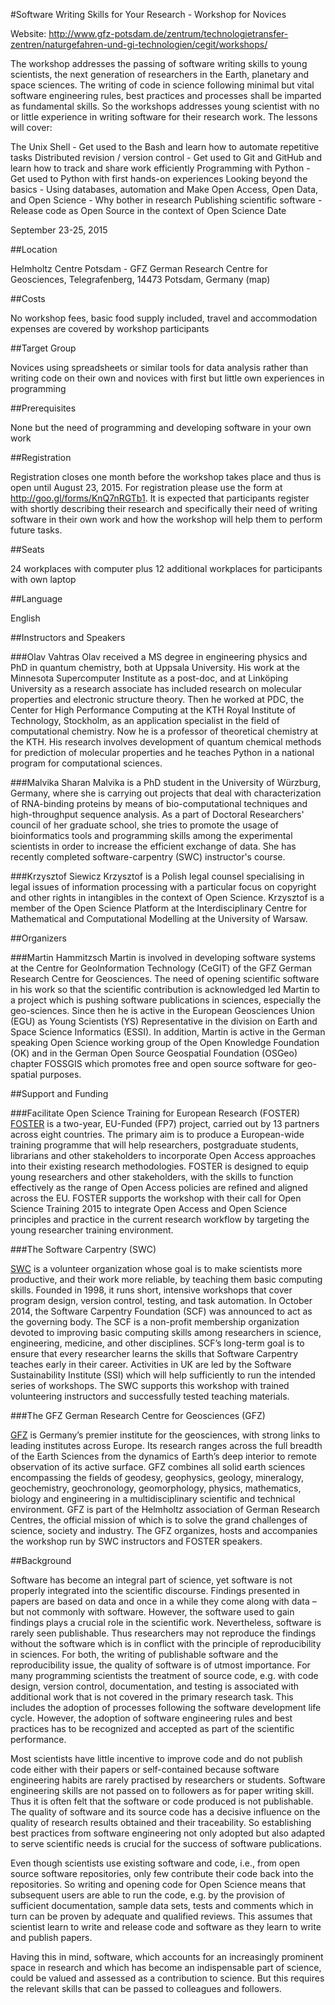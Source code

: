 #Software Writing Skills for Your Research - Workshop for Novices

Website: http://www.gfz-potsdam.de/zentrum/technologietransfer-zentren/naturgefahren-und-gi-technologien/cegit/workshops/

The workshop addresses the passing of software writing skills to young scientists, the next generation of researchers in the Earth, planetary and space sciences. The writing of code in science following minimal but vital software engineering rules, best practices and processes shall be imparted as fundamental skills. So the workshops addresses young scientist with no or little experience in writing software for their research work. The lessons will cover:

The Unix Shell - Get used to the Bash and learn how to automate repetitive tasks
Distributed revision / version control - Get used to Git and GitHub and learn how to track and share work efficiently
Programming with Python - Get used to Python with first hands-on experiences
Looking beyond the basics - Using databases, automation and Make
Open Access, Open Data, and Open Science - Why bother in research
Publishing scientific software - Release code as Open Source in the context of Open Science
Date

September 23-25, 2015

##Location

Helmholtz Centre Potsdam - GFZ German Research Centre for Geosciences, Telegrafenberg, 14473 Potsdam, Germany (map)

##Costs

No workshop fees, basic food supply included, travel and accommodation expenses are covered by workshop participants

##Target Group

Novices using spreadsheets or similar tools for data analysis rather than writing code on their own and novices with first but little own experiences in programming

##Prerequisites

None but the need of programming and developing software in your own work

##Registration

Registration closes one month before the workshop takes place and thus is open until August 23, 2015. For registration please use the form at http://goo.gl/forms/KnQ7nRGTb1. It is expected that participants register with shortly describing their research and specifically their need of writing software in their own work and how the workshop will help them to perform future tasks.

##Seats

24 workplaces with computer plus 12 additional workplaces for participants with own laptop

##Language

English

##Instructors and Speakers

###Olav Vahtras
Olav received a MS degree in engineering physics and PhD in quantum chemistry, both at Uppsala University. His work at the Minnesota Supercomputer Institute as a post-doc, and at Linköping University as a research associate has included research on molecular properties and electronic structure theory. Then he worked at PDC, the Center for High Performance Computing at the KTH Royal Institute of Technology, Stockholm, as an application specialist in the field of computational chemistry. Now he is a professor of theoretical chemistry at the KTH. His research involves development of quantum chemical methods for prediction of molecular properties and he teaches Python in a national program for computational sciences.

###Malvika Sharan
Malvika is a PhD student in the University of Würzburg, Germany, where she is carrying out projects that deal with characterization of RNA-binding proteins by means of bio-computational techniques and high-throughput sequence analysis. As a part of Doctoral Researchers' council of her graduate school, she tries to promote the usage of bioinformatics tools and programming skills among the experimental scientists in order to increase the efficient exchange of data. She has recently completed software-carpentry (SWC) instructor's course.

###Krzysztof Siewicz
Krzysztof is a Polish legal counsel specialising in legal issues of information processing with a particular focus on copyright and other rights in intangibles in the context of Open Science. Krzysztof is a member of the Open Science Platform at the Interdisciplinary Centre for Mathematical and Computational Modelling at the University of Warsaw.

##Organizers

###Martin Hammitzsch
Martin is involved in developing software systems at the Centre for GeoInformation Technology (CeGIT) of the GFZ German Research Centre for Geosciences. The need of opening scientific software in his work so that the scientific contribution is acknowledged led Martin to a project which is pushing software publications in sciences, especially the geo-sciences. Since then he is active in the European Geosciences Union (EGU) as Young Scientists (YS) Representative in the division on Earth and Space Science Informatics (ESSI). In addition, Martin is active in the German speaking Open Science working group of the Open Knowledge Foundation (OK) and in the German Open Source Geospatial Foundation (OSGeo) chapter FOSSGIS which promotes free and open source software for geo-spatial purposes.

##Support and Funding

###Facilitate Open Science Training for European Research (FOSTER)
[FOSTER](http://www.fosteropenscience.eu/) is a two-year, EU-Funded (FP7) project, carried out by 13 partners across eight countries. The primary aim is to produce a European-wide training programme that will help researchers, postgraduate students, librarians and other stakeholders to incorporate Open Access approaches into their existing research methodologies. FOSTER is designed to equip young researchers and other stakeholders, with the skills to function effectively as the range of Open Access policies are refined and aligned across the EU. FOSTER supports the workshop with their call for Open Science Training 2015 to integrate Open Access and Open Science principles and practice in the current research workflow by targeting the young researcher training environment.

###The Software Carpentry (SWC)

[SWC](https://software-carpentry.org/) is a volunteer organization whose goal is to make scientists more productive, and their work more reliable, by teaching them basic computing skills. Founded in 1998, it runs short, intensive workshops that cover program design, version control, testing, and task automation. In October 2014, the Software Carpentry Foundation (SCF) was announced to act as the governing body. The SCF is a non-profit membership organization devoted to improving basic computing skills among researchers in science, engineering, medicine, and other disciplines. SCF’s long-term goal is to ensure that every researcher learns the skills that Software Carpentry teaches early in their career. Activities in UK are led by the Software Sustainability Institute (SSI) which will help sufficiently to run the intended series of workshops. The SWC supports this workshop with trained volunteering instructors and successfully tested teaching materials.

###The GFZ German Research Centre for Geosciences (GFZ)

[GFZ](http://www.gfz-potsdam.de/en/) is Germany’s premier institute for the geosciences, with strong links to leading institutes across Europe. Its research ranges across the full breadth of the Earth Sciences from the dynamics of Earth’s deep interior to remote observation of its active surface. GFZ combines all solid earth sciences encompassing the fields of geodesy, geophysics, geology, mineralogy, geochemistry, geochronology, geomorphology, physics, mathematics, biology and engineering in a multidisciplinary scientific and technical environment. GFZ is part of the Helmholtz association of German Research Centres, the official mission of which is to solve the grand challenges of science, society and industry. The GFZ organizes, hosts and accompanies the workshop run by SWC instructors and FOSTER speakers.

##Background

Software has become an integral part of science, yet software is not properly integrated into the scientific discourse. Findings presented in papers are based on data and once in a while they come along with data – but not commonly with software. However, the software used to gain findings plays a crucial role in the scientific work. Nevertheless, software is rarely seen publishable. Thus researchers may not reproduce the findings without the software which is in conflict with the principle of reproducibility in sciences. For both, the writing of publishable software and the reproducibility issue, the quality of software is of utmost importance. For many programming scientists the treatment of source code, e.g. with code design, version control, documentation, and testing is associated with additional work that is not covered in the primary research task. This includes the adoption of processes following the software development life cycle. However, the adoption of software engineering rules and best practices has to be recognized and accepted as part of the scientific performance.

Most scientists have little incentive to improve code and do not publish code either with their papers or self-contained because software engineering habits are rarely practised by researchers or students. Software engineering skills are not passed on to followers as for paper writing skill. Thus it is often felt that the software or code produced is not publishable. The quality of software and its source code has a decisive influence on the quality of research results obtained and their traceability. So establishing best practices from software engineering not only adopted but also adapted to serve scientific needs is crucial for the success of software publications.

Even though scientists use existing software and code, i.e., from open source software repositories, only few contribute their code back into the repositories. So writing and opening code for Open Science means that subsequent users are able to run the code, e.g. by the provision of sufficient documentation, sample data sets, tests and comments which in turn can be proven by adequate and qualified reviews. This assumes that scientist learn to write and release code and software as they learn to write and publish papers.

Having this in mind, software, which accounts for an increasingly prominent space in research and which has become an indispensable part of science, could be valued and assessed as a contribution to science. But this requires the relevant skills that can be passed to colleagues and followers.
